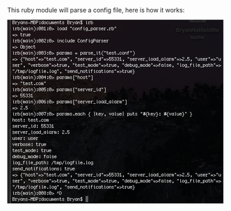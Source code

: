 This ruby module will parse a config file, here is how it works:

![alt text](/config_parse_action.png "Parsing in action")
